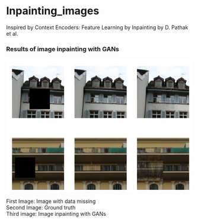 # Inpainting_images
Inspired by Context Encoders: Feature Learning by Inpainting by D. Pathak et al.

### Results of image inpainting with GANs
![Result](https://github.com/laurenf3395/Inpainting_images/blob/master/Results_Inpainting.PNG)

First Image: Image with data missing  
Second Image: Ground truth  
Third image: Image inpainting with GANs  
